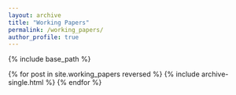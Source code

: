 ```yaml
---
layout: archive
title: "Working Papers"
permalink: /working_papers/
author_profile: true
---
```


  {% include base_path %}

  {% for post in site.working_papers reversed %}
    {% include archive-single.html %}
    {% endfor %}
